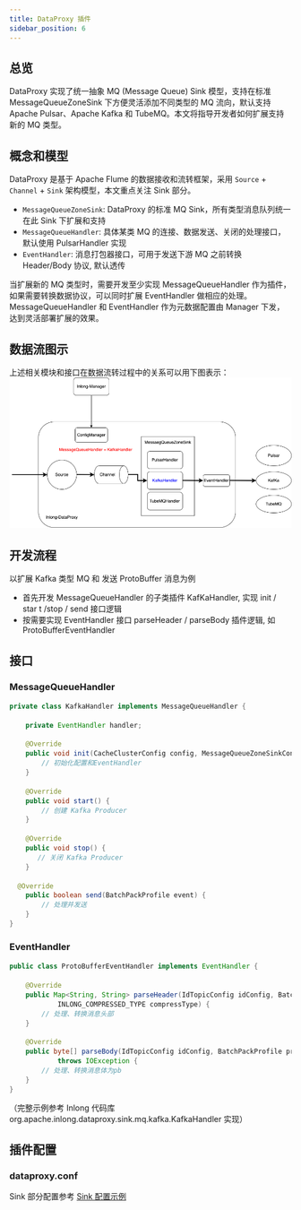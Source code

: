 ```yaml
---
title: DataProxy 插件
sidebar_position: 6
---
```


## 总览

DataProxy 实现了统一抽象 MQ (Message Queue) Sink 模型，支持在标准 MessageQueueZoneSink 下方便灵活添加不同类型的 MQ 流向，默认支持 Apache Pulsar、Apache Kafka 和 TubeMQ。本文将指导开发者如何扩展支持新的 MQ 类型。

## 概念和模型

DataProxy 是基于 Apache Flume 的数据接收和流转框架，采用 `Source` + `Channel` + `Sink` 架构模型，本文重点关注 Sink 部分。

- `MessageQueueZoneSink`: DataProxy 的标准 MQ Sink，所有类型消息队列统一在此 Sink 下扩展和支持
- `MessageQueueHandler`: 具体某类 MQ 的连接、数据发送、关闭的处理接口，默认使用 PulsarHandler 实现
- `EventHandler`: 消息打包器接口，可用于发送下游 MQ 之前转换 Header/Body 协议, 默认透传

当扩展新的 MQ 类型时，需要开发至少实现 MessageQueueHandler 作为插件，如果需要转换数据协议，可以同时扩展 EventHandler 做相应的处理。MessageQueueHandler 和 EventHandler 作为元数据配置由 Manager 下发，达到灵活部署扩展的效果。 


## 数据流图示

上述相关模块和接口在数据流转过程中的关系可以用下图表示：
![](img/dataproxy_mq_sink.png)

## 开发流程

以扩展 Kafka 类型 MQ 和 发送 ProtoBuffer 消息为例
- 首先开发 MessageQueueHandler 的子类插件 KafKaHandler, 实现 init / star t /stop / send 接口逻辑
- 按需要实现 EventHandler 接口 parseHeader / parseBody 插件逻辑, 如 ProtoBufferEventHandler

## 接口

### MessageQueueHandler
```java
private class KafkaHandler implements MessageQueueHandler {

    private EventHandler handler;
    
    @Override
    public void init(CacheClusterConfig config, MessageQueueZoneSinkContext sinkContext) {
        // 初始化配置和EventHandler
    }
    
    @Override
    public void start() {
        // 创建 Kafka Producer
    }

    @Override
    public void stop() {
       // 关闭 Kafka Producer
    }

  @Override
    public boolean send(BatchPackProfile event) {
        // 处理并发送
    }
}
```

### EventHandler
```java
public class ProtoBufferEventHandler implements EventHandler {

    @Override
    public Map<String, String> parseHeader(IdTopicConfig idConfig, BatchPackProfile profile, String nodeId,
            INLONG_COMPRESSED_TYPE compressType) {
        // 处理、转换消息头部
    }

    @Override
    public byte[] parseBody(IdTopicConfig idConfig, BatchPackProfile profile, INLONG_COMPRESSED_TYPE compressType)
            throws IOException {
        // 处理、转换消息体为pb
    }
}
```
（完整示例参考 Inlong 代码库 org.apache.inlong.dataproxy.sink.mq.kafka.KafkaHandler 实现）

## 插件配置

### dataproxy.conf

Sink 部分配置参考 [Sink 配置示例](modules/dataproxy/configuration.md)
